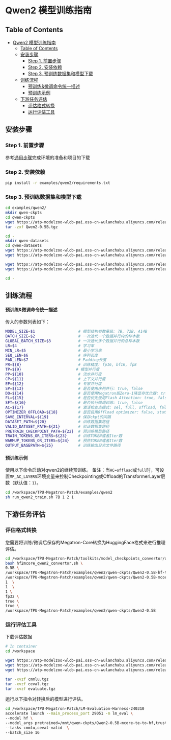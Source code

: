 # Qwen2 模型训练指南

## Table of Contents
- [Qwen2 模型训练指南](#qwen2-模型训练指南)
  - [Table of Contents](#table-of-contents)
  - [安装步骤](#安装步骤)
    - [Step 1. 前置步骤](#step-1-前置步骤)
    - [Step 2. 安装依赖](#step-2-安装依赖)
    - [Step 3. 预训练数据集和模型下载](#step-3-预训练数据集和模型下载)
  - [训练流程](#训练流程)
      - [预训练\&微调命令统一描述](#预训练微调命令统一描述)
      - [预训练示例](#预训练示例)
  - [下游任务评估](#下游任务评估)
    - [评估格式转换](#评估格式转换)
    - [运行评估工具](#运行评估工具)

## 安装步骤

### Step 1. 前置步骤

参考[通用步骤](../../README_zh-CN.md#getting-started)完成环境的准备和项目的下载

### Step 2. 安装依赖

```bash
pip install -r examples/qwen2/requirements.txt
```

### Step 3. 预训练数据集和模型下载

```bash
cd examples/qwen2/
mkdir qwen-ckpts
cd qwen-ckpts
wget https://atp-modelzoo-wlcb-pai.oss-cn-wulanchabu.aliyuncs.com/release/models/pai-megatron-patch/qwen-ckpts/Qwen2-0.5B.tgz
tar -zxf Qwen2-0.5B.tgz

cd -
mkdir qwen-datasets
cd qwen-datasets
wget https://atp-modelzoo-wlcb-pai.oss-cn-wulanchabu.aliyuncs.com/release/models/pai-megatron-patch/qwen-datasets/wudao_qwenbpe_text_document.bin
wget https://atp-modelzoo-wlcb-pai.oss-cn-wulanchabu.aliyuncs.com/release/models/pai-megatron-patch/qwen-datasets/wudao_qwenbpe_text_document.idx

wget https://atp-modelzoo-wlcb-pai.oss-cn-wulanchabu.aliyuncs.com/release/models/pai-megatron-patch/qwen-datasets/alpaca_zh-qwen-train.json
wget https://atp-modelzoo-wlcb-pai.oss-cn-wulanchabu.aliyuncs.com/release/models/pai-megatron-patch/qwen-datasets/alpaca_zh-qwen-valid.json

cd -
```

## 训练流程

#### 预训练&微调命令统一描述

传入的参数列表如下：
```bash
MODEL_SIZE=$1                   # 模型结构参数量级: 7B, 72B, A14B
BATCH_SIZE=$2                   # 一次迭代一个数据并行内的样本数
GLOBAL_BATCH_SIZE=$3            # 一次迭代多个数据并行的总样本数
LR=$4                           # 学习率
MIN_LR=$5                       # 最小学习率
SEQ_LEN=$6                      # 序列长度
PAD_LEN=$7                      # Padding长度
PR=${8}                         # 训练精度: fp16, bf16, fp8
TP=${9}                        # 模型并行度
PP=${10}                        # 流水并行度
CP=${11}                        # 上下文并行度
EP=${12}                        # 专家并行度
SP=${13}                        # 是否使用序列并行: true, false
DO=${14}                        # 是否使用Megatron版Zero-1降显存优化器: true, false
FL=${15}                        # 是否优先使用Flash Attention: true, false
SFT=${16}                       # 是否执行微调训练: true, false
AC=${17}                        # 激活检查点模式: sel, full, offload, false
OPTIMIZER_OFFLOAD=${18}         # 是否启用Offload optimizer: false, static, auto
SAVE_INTERVAL=${19}             # 保存ckpt的间隔
DATASET_PATH=${20}              # 训练数据集路径
VALID_DATASET_PATH=${21}        # 验证数据集路径
PRETRAIN_CHECKPOINT_PATH=${22}  # 预训练模型路径
TRAIN_TOKENS_OR_ITERS=${23}     # 训练TOKEN或者Iter数
WARMUP_TOKENS_OR_ITERS=${24}    # 预热TOKEN或者Iter数        
OUTPUT_BASEPATH=${25}           # 训练输出日志文件路径
```

#### 预训练示例
使用以下命令启动对qwen2的继续预训练。
备注：当`AC=offload`或`full`时，可设置`MP_AC_LAYERS`环境变量来控制Checkpointing或Offload的TransformerLayer层数（默认值：`1`）。

```bash
cd /workspace/TPU-Megatron-Patch/examples/qwen2
sh run_qwen2_train.sh 7B 1 2 1
```

## 下游任务评估

### 评估格式转换
您需要将训练/微调后保存的Megatron-Core转换为HuggingFace格式来进行推理评估。

```bash
cd /workspace/TPU-Megatron-Patch/toolkits/model_checkpoints_convertor/qwen
bash hf2mcore_qwen2_convertor.sh \
0.5B \
/workspace/TPU-Megatron-Patch/examples/qwen2/qwen-ckpts/Qwen2-0.5B-hf-to-mcore-te-tp1-pp1  \
/workspace/TPU-Megatron-Patch/examples/qwen2/qwen-ckpts/Qwen2-0.5B-mcore-te-to-hf    \
1  \
1  \
1 \
fp32 \
true \
true \
/workspace/TPU-Megatron-Patch/examples/qwen2/qwen-ckpts/Qwen2-0.5B
```

### 运行评估工具
下载评估数据
```bash
# In container
cd /workspace

wget https://atp-modelzoo-wlcb-pai.oss-cn-wulanchabu.aliyuncs.com/release/models/pai-megatron-patch/evaluation-datasets/evaluate.tgz 
wget https://atp-modelzoo-wlcb-pai.oss-cn-wulanchabu.aliyuncs.com/release/models/pai-megatron-patch/evaluation-datasets/cmmlu.tgz 
wget https://atp-modelzoo-wlcb-pai.oss-cn-wulanchabu.aliyuncs.com/release/models/pai-megatron-patch/evaluation-datasets/ceval.tgz 

tar -xvzf cmmlu.tgz 
tar -xvzf ceval.tgz 
tar -xvzf evaluate.tgz
```
运行以下指令对转换后的模型进行评估。
```bash
cd /workspace/TPU-Megatron-Patch/LM-Evaluation-Harness-240310
accelerate launch --main_process_port 29051 -m lm_eval \
--model hf \
--model_args pretrained=/mnt/qwen-ckpts/Qwen2-0.5B-mcore-te-to-hf,trust_remote_code=True \
--tasks cmmlu,ceval-valid  \
--batch_size 16
```